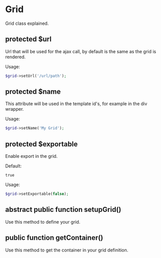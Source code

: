 # Grid

Grid class explained.

## protected $url

Url that will be used for the ajax call, by default is the same as the grid is rendered.

Usage:

```php
$grid->setUrl('/url/path');
```

## protected $name

This attribute will be used in the template id's, for example in the div wrapper.

Usage:

```php
$grid->setName('My Grid');
```

## protected $exportable

Enable export in the grid.

Default:

```
true
```

Usage:

```php
$grid->setExportable(false);
```

## abstract public function setupGrid()

Use this method to define your grid.


## public function getContainer()

Use this method to get the container in your grid definition.